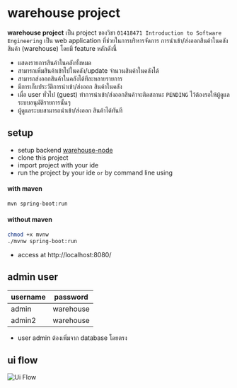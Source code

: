 # warehouse project
**warehouse project** เป็น project ของวิชา ``01418471 Introduction to Software Engineering``
เป็น web application ที่ช่วยในการบริหารจัดการ การนำเข้า/ส่งออกสินค้าในคลังสินค้า (warehouse) โดยมี feature หลักดังนี้
- แสดงรายการสินค้าในคลังทั้งหมด
- สามารถเพิ่มสินค้าเข้าไปในคลัง/update จำนวนสินค้าในคลังได้
- สามารถส่งออกสินค้าในคลังได้ทีละหลายรายการ
- มีการเก็บประวัติการนำเข้า/ส่งออก สินค้าในคลัง
- เมื่อ user ทั่วไป (guest) ทำการนำเข้า/ส่งออกสินค้าจะติดสถานะ `PENDING` ไว้ต้องรอให้ผู้ดูแลระบบอนุมัติรายการนั้นๆ
- ผู้ดูแลระบบสามารถนำเข้า/ส่งออก สินค้าได้ทันที

## setup
- setup backend [warehouse-node](https://github.com/thisnat/warehouse-node)
- clone this project
- import project with your ide
- run the project by your ide `or` by command line using 
#### with maven
```bash
mvn spring-boot:run
```
#### without maven
```bash
chmod +x mvnw
./mvnw spring-boot:run
```
- access at http://localhost:8080/
## admin user
username | password
------------ | -------------
admin | warehouse
admin2 | warehouse
- user admin ต้องเพิ่มจาก database โดยตรง
## ui flow
![Ui Flow](https://i.imgur.com/BkSsY97.jpg)
